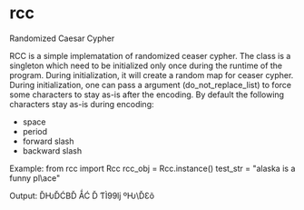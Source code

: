 # rcc
Randomized Caesar Cypher

RCC is a simple implematation of randomized ceaser cypher. The class is a singleton which need to be initialized only once during the runtime of the program. During initialization, it will create a random map for ceaser cypher. During initialization, one can pass a argument (do_not_replace_list) to force some characters to stay as-is after the encoding. By default the following characters stay as-is during encoding:
* space
* period
* forward slash
* backward slash

Example:
from rcc import Rcc
rcc_obj = Rcc.instance()
test_str = "alaska is a funny pl\\ace"

Output:
ĎǶĎĆBĎ ǺĆ Ď ƬÌ99ǉ ºǶ\ĎƐõ
